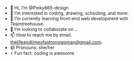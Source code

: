 - 👋 Hi, I’m @Pinky665-design
- 👀 I’m interested in coding, drawing, schooling, and more.
- 🌱 I’m currently learning front-end web development with Teamtreehouse.
- 💞️ I’m looking to collaborate on ...
- 📫 How to reach me by email. thelifeandtimeofastrongwoman@gmail.com.
- 😄 Pronouns: she/her
- ⚡ Fun fact: coding is awesome

<!---
Pinky665-design/Pinky665-design is a ✨ special ✨ repository because its `README.md` (this file) appears on your GitHub profile.
You can click the Preview link to take a look at your changes.
--->
